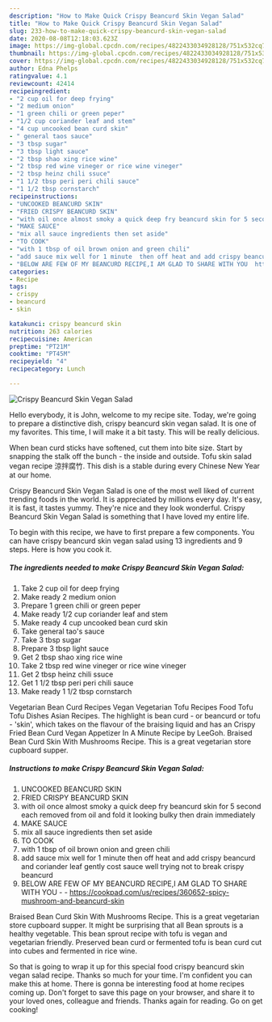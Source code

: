 ```yaml
---
description: "How to Make Quick Crispy Beancurd Skin Vegan Salad"
title: "How to Make Quick Crispy Beancurd Skin Vegan Salad"
slug: 233-how-to-make-quick-crispy-beancurd-skin-vegan-salad
date: 2020-08-08T12:18:03.623Z
image: https://img-global.cpcdn.com/recipes/4822433034928128/751x532cq70/crispy-beancurd-skin-vegan-salad-recipe-main-photo.jpg
thumbnail: https://img-global.cpcdn.com/recipes/4822433034928128/751x532cq70/crispy-beancurd-skin-vegan-salad-recipe-main-photo.jpg
cover: https://img-global.cpcdn.com/recipes/4822433034928128/751x532cq70/crispy-beancurd-skin-vegan-salad-recipe-main-photo.jpg
author: Edna Phelps
ratingvalue: 4.1
reviewcount: 42414
recipeingredient:
- "2 cup oil for deep frying"
- "2 medium onion"
- "1 green chili or green peper"
- "1/2 cup coriander leaf and stem"
- "4 cup uncooked bean curd skin"
- " general taos sauce"
- "3 tbsp sugar"
- "3 tbsp light sauce"
- "2 tbsp shao xing rice wine"
- "2 tbsp red wine vineger or rice wine vineger"
- "2 tbsp heinz chili ssuce"
- "1 1/2 tbsp peri peri chili sauce"
- "1 1/2 tbsp cornstarch"
recipeinstructions:
- "UNCOOKED BEANCURD SKIN"
- "FRIED CRISPY BEANCURD SKIN"
- "with oil once almost smoky a quick deep fry beancurd skin for 5 second each removed from oil and  fold  it looking  bulky then drain immediately"
- "MAKE SAUCE"
- "mix all sauce ingredients then set aside"
- "TO COOK"
- "with 1 tbsp of oil brown onion and green chili"
- "add sauce mix well for 1 minute  then off heat and add crispy beancurd and coriander leaf gently cost sauce well trying not to break crispy beancurd"
- "BELOW ARE FEW OF MY BEANCURD RECIPE,I AM GLAD TO SHARE WITH YOU  https://cookpad.com/us/recipes/360652-spicy-mushroom-and-beancurd-skin"
categories:
- Recipe
tags:
- crispy
- beancurd
- skin

katakunci: crispy beancurd skin 
nutrition: 263 calories
recipecuisine: American
preptime: "PT21M"
cooktime: "PT45M"
recipeyield: "4"
recipecategory: Lunch

---
```



![Crispy Beancurd Skin Vegan Salad](https://img-global.cpcdn.com/recipes/4822433034928128/751x532cq70/crispy-beancurd-skin-vegan-salad-recipe-main-photo.jpg)

Hello everybody, it is John, welcome to my recipe site. Today, we're going to prepare a distinctive dish, crispy beancurd skin vegan salad. It is one of my favorites. This time, I will make it a bit tasty. This will be really delicious.

When bean curd sticks have softened, cut them into bite size. Start by snapping the stalk off the bunch - the inside and outside. Tofu skin salad vegan recipe 涼拌腐竹. This dish is a stable during every Chinese New Year at our home.

Crispy Beancurd Skin Vegan Salad is one of the most well liked of current trending foods in the world. It is appreciated by millions every day. It's easy, it is fast, it tastes yummy. They're nice and they look wonderful. Crispy Beancurd Skin Vegan Salad is something that I have loved my entire life.


To begin with this recipe, we have to first prepare a few components. You can have crispy beancurd skin vegan salad using 13 ingredients and 9 steps. Here is how you cook it.

<!--inarticleads1-->

##### The ingredients needed to make Crispy Beancurd Skin Vegan Salad:

1. Take 2 cup oil for deep frying
1. Make ready 2 medium onion
1. Prepare 1 green chili or green peper
1. Make ready 1/2 cup coriander leaf and stem
1. Make ready 4 cup uncooked bean curd skin
1. Take  general tao&#39;s sauce
1. Take 3 tbsp sugar
1. Prepare 3 tbsp light sauce
1. Get 2 tbsp shao xing rice wine
1. Take 2 tbsp red wine vineger or rice wine vineger
1. Get 2 tbsp heinz chili ssuce
1. Get 1 1/2 tbsp peri peri chili sauce
1. Make ready 1 1/2 tbsp cornstarch


Vegetarian Bean Curd Recipes Vegan Vegetarian Tofu Recipes Food Tofu Tofu Dishes Asian Recipes. The highlight is bean curd - or beancurd or tofu - &#39;skin&#39;, which takes on the flavour of the braising liquid and has an Crispy Fried Bean Curd Vegan Appetizer In A Minute Recipe by LeeGoh. Braised Bean Curd Skin With Mushrooms Recipe. This is a great vegetarian store cupboard supper. 

<!--inarticleads2-->

##### Instructions to make Crispy Beancurd Skin Vegan Salad:

1. UNCOOKED BEANCURD SKIN
1. FRIED CRISPY BEANCURD SKIN
1. with oil once almost smoky a quick deep fry beancurd skin for 5 second each removed from oil and  fold  it looking  bulky then drain immediately
1. MAKE SAUCE
1. mix all sauce ingredients then set aside
1. TO COOK
1. with 1 tbsp of oil brown onion and green chili
1. add sauce mix well for 1 minute  then off heat and add crispy beancurd and coriander leaf gently cost sauce well trying not to break crispy beancurd
1. BELOW ARE FEW OF MY BEANCURD RECIPE,I AM GLAD TO SHARE WITH YOU -  - https://cookpad.com/us/recipes/360652-spicy-mushroom-and-beancurd-skin


Braised Bean Curd Skin With Mushrooms Recipe. This is a great vegetarian store cupboard supper. It might be surprising that all Bean sprouts is a healthy vegetable. This bean sprout recipe with tofu is vegan and vegetarian friendly. Preserved bean curd or fermented tofu is bean curd cut into cubes and fermented in rice wine. 

So that is going to wrap it up for this special food crispy beancurd skin vegan salad recipe. Thanks so much for your time. I'm confident you can make this at home. There is gonna be interesting food at home recipes coming up. Don't forget to save this page on your browser, and share it to your loved ones, colleague and friends. Thanks again for reading. Go on get cooking!
